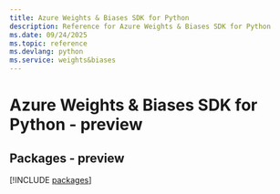```yaml
---
title: Azure Weights & Biases SDK for Python
description: Reference for Azure Weights & Biases SDK for Python
ms.date: 09/24/2025
ms.topic: reference
ms.devlang: python
ms.service: weights&biases
---
```

# Azure Weights & Biases SDK for Python - preview
## Packages - preview
[!INCLUDE [packages](weights-&-biases-index.md)]
